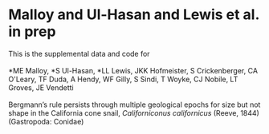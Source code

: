 # Malloy and Ul-Hasan and Lewis et al. in prep

This is the supplemental data and code for </br></br>
*ME Malloy, *S Ul-Hasan, *LL Lewis, JKK Hofmeister, S Crickenberger, CA O'Leary, TF Duda, A Hendy, WF Gilly, S Sindi, T Woyke, CJ Nobile, LT Groves, JE Vendetti
</br></br>
Bergmann’s rule persists through multiple geological epochs for size but not shape in the California cone snail, *Californiconus californicus* (Reeve, 1844) (Gastropoda: Conidae)
